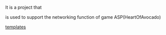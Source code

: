 It is a project that

is used to support the networking function of game ASP(HeartOfAvocado)

[templates](Erutan_Technology_Organizations%2Ftemplates)
